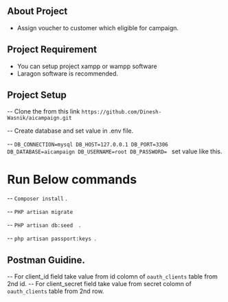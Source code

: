 
## About Project

- Assign voucher to customer which eligible for campaign.


## Project Requirement
- You can setup project xampp or wampp software
- Laragon software is recommended.


## Project Setup
 -- Clone the from this link ```https://github.com/Dinesh-Wasnik/aicampaign.git```

 -- Create database and set value in .env file.

 -- ```DB_CONNECTION=mysql
		DB_HOST=127.0.0.1
		DB_PORT=3306
		DB_DATABASE=aicampaign
		DB_USERNAME=root
		DB_PASSWORD=
		```
	set value like this.	

# Run Below commands

 -- ```Composer install``` .
 

 -- ```PHP artisan migrate ``` 


 -- ```PHP artisan db:seed  ```.

 -- ```php artisan passport:keys ```.


## Postman Guidine.
 -- For client_id field  take value from id colomn of  ```oauth_clients```  table from 2nd id.
 -- For client_secret  field  take value from secret colomn of ```oauth_clients```  table from 2nd row.



